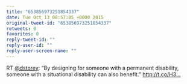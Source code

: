 ```yaml
---
title: "653856973251854337"
date: Tue Oct 13 08:57:05 +0000 2015
original-tweet-id: "653856973251854337"
retweets: 0
favorites: 0
reply-tweet-id: ""
reply-user-id: ""
reply-user-screen-name: ""
---
```

RT <a href="https://twitter.com/dstorey">@dstorey</a>: “By designing for someone with a permanent disability, someone with a situational disability can also benefit.” http://t.co/H3…
